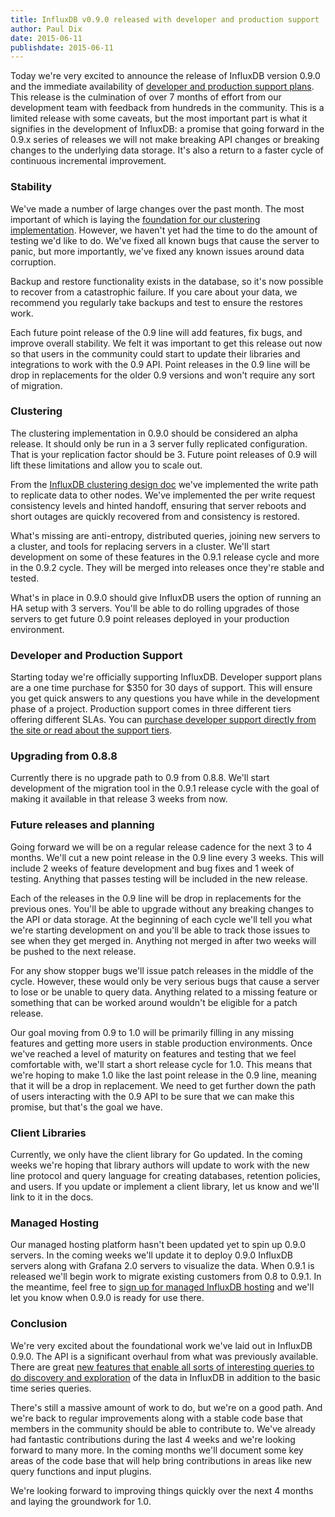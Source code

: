 ```yaml
---
title: InfluxDB v0.9.0 released with developer and production support
author: Paul Dix
date: 2015-06-11
publishdate: 2015-06-11
---
```


Today we're very excited to announce the release of InfluxDB version 0.9.0 and the immediate availability of [developer and production support plans](/support/). This release is the culmination of over 7 months of effort from our development team with feedback from hundreds in the community. This is a limited release with some caveats, but the most important part is what it signifies in the development of InfluxDB: a promise that going forward in the 0.9.x series of releases we will not make breaking API changes or breaking changes to the underlying data storage. It's also a return to a faster cycle of continuous incremental improvement.

### Stability

We've made a number of large changes over the past month. The most important of which is laying the [foundation for our clustering implementation](/blog/2015/06/03/InfluxDB_clustering_design.html). However, we haven't yet had the time to do the amount of testing we'd like to do. We've fixed all known bugs that cause the server to panic, but more importantly, we've fixed any known issues around data corruption.

Backup and restore functionality exists in the database, so it's now possible to recover from a catastrophic failure. If you care about your data, we recommend you regularly take backups and test to ensure the restores work.

Each future point release of the 0.9 line will add features, fix bugs, and improve overall stability. We felt it was important to get this release out now so that users in the community could start to update their libraries and integrations to work with the 0.9 API. Point releases in the 0.9 line will be drop in replacements for the older 0.9 versions and won't require any sort of migration.

### Clustering

The clustering implementation in 0.9.0 should be considered an alpha release. It should only be run in a 3 server fully replicated configuration. That is your replication factor should be 3. Future point releases of 0.9 will lift these limitations and allow you to scale out.

From the [InfluxDB clustering design doc](/blog/2015/06/03/InfluxDB_clustering_design.html) we've implemented the write path to replicate data to other nodes. We've implemented the per write request consistency levels and hinted handoff, ensuring that server reboots and short outages are quickly recovered from and consistency is restored.

What's missing are anti-entropy, distributed queries, joining new servers to a cluster, and tools for replacing servers in a cluster. We'll start development on some of these features in the 0.9.1 release cycle and more in the 0.9.2 cycle. They will be merged into releases once they're stable and tested.

What's in place in 0.9.0 should give InfluxDB users the option of running an HA setup with 3 servers. You'll be able to do rolling upgrades of those servers to get future 0.9 point releases deployed in your production environment.

### Developer and Production Support

Starting today we're officially supporting InfluxDB. Developer support plans are a one time purchase for $350 for 30 days of support. This will ensure you get quick answers to any questions you have while in the development phase of a project. Production support comes in three different tiers offering different SLAs. You can [purchase developer support directly from the site or read about the support tiers](/support/).

### Upgrading from 0.8.8

Currently there is no upgrade path to 0.9 from 0.8.8. We'll start development of the migration tool in the 0.9.1 release cycle with the goal of making it available in that release 3 weeks from now.

### Future releases and planning

Going forward we will be on a regular release cadence for the next 3 to 4 months. We'll cut a new point release in the 0.9 line every 3 weeks. This will include 2 weeks of feature development and bug fixes and 1 week of testing. Anything that passes testing will be included in the new release.

Each of the releases in the 0.9 line will be drop in replacements for the previous ones. You'll be able to upgrade without any breaking changes to the API or data storage. At the beginning of each cycle we'll tell you what we're starting development on and you'll be able to track those issues to see when they get merged in. Anything not merged in after two weeks will be pushed to the next release.

For any show stopper bugs we'll issue patch releases in the middle of the cycle. However, these would only be very serious bugs that cause a server to lose or be unable to query data. Anything related to a missing feature or something that can be worked around wouldn't be eligible for a patch release.

Our goal moving from 0.9 to 1.0 will be primarily filling in any missing features and getting more users in stable production environments. Once we've reached a level of maturity on features and testing that we feel comfortable with, we'll start a short release cycle for 1.0. This means that we're hoping to make 1.0 like the last point release in the 0.9 line, meaning that it will be a drop in replacement. We need to get further down the path of users interacting with the 0.9 API to be sure that we can make this promise, but that's the goal we have.

### Client Libraries

Currently, we only have the client library for Go updated. In the coming weeks we're hoping that library authors will update to work with the new line protocol and query language for creating databases, retention policies, and users. If you update or implement a client library, let us know and we'll link to it in the docs.

### Managed Hosting

Our managed hosting platform hasn't been updated yet to spin up 0.9.0 servers. In the coming weeks we'll update it to deploy 0.9.0 InfluxDB servers along with Grafana 2.0 servers to visualize the data. When 0.9.1 is released we'll begin work to migrate existing customers from 0.8 to 0.9.1. In the meantime, feel free to [sign up for managed InfluxDB hosting](https://customers.influxdb.com/) and we'll let you know when 0.9.0 is ready for use there.

### Conclusion

We're very excited about the foundational work we've laid out in InfluxDB 0.9.0. The API is a significant overhaul from what was previously available. There are great [new features that enable all sorts of interesting queries to do discovery and exploration](/blog/2014/12/08/clustering_tags_and_enhancements_in_0_9_0.html) of the data in InfluxDB in addition to the basic time series queries.

There's still a massive amount of work to do, but we're on a good path. And we're back to regular improvements along with a stable code base that members in the community should be able to contribute to. We've already had fantastic contributions during the last 4 weeks and we're looking forward to many more. In the coming months we'll document some key areas of the code base that will help bring contributions in areas like new query functions and input plugins.

We're looking forward to improving things quickly over the next 4 months and laying the groundwork for 1.0.
